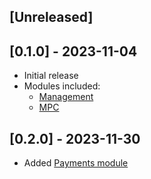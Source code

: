 ## [Unreleased]

## [0.1.0] - 2023-11-04

- Initial release
- Modules included:
  - [Management](https://cryptomate.me/docs/management)
  - [MPC](https://cryptomate.me/docs/mpc)

## [0.2.0] - 2023-11-30

- Added [Payments module](https://cryptomate.me/docs/payments)